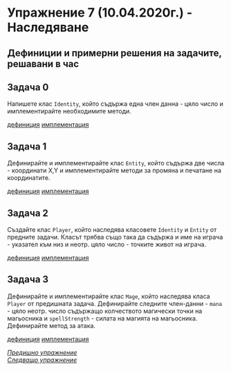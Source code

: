 # Упражнение 7 (10.04.2020г.) - Наследяване

## Дефиниции и примерни решения на задачите, решавани в час

## Задача 0

Напишете клас `Identity`, който съдържа една член данна - цяло число и имплементирайте необходимите методи.

[дефиниция](./Identity.h)
[имплементация](./Identity.cpp)

## Задача 1

Дефинирайте и имплементирайте клас `Entity`, който съдържа две числа - координати X,Y и имплементирайте методи за промяна и печатане на координатите.

[дефиниция](./Entity.h)
[имплементация](./Entity.cpp)

## Задача 2

Създайте клас `Player`, който наследява класовете `Identity` и `Entity` от предните задачи. Класът трябва също така да съдържа и име на играча - указател към низ и неотр. цяло число - точките живот на играча.

[дефиниция](./Player.h)
[имплементация](./Player.cpp)

## Задача 3

Дефинирайте и имплементирайте клас `Mage`, който наследява класа `Player` от предишната задача. Дефинирайте следните член-данни - `mana` - цяло неотр. число съдържащо колчеството магически точки на магьосника и `spellStrength` - силата на магията на магьосника. Дефинирайте метод за атака.

[дефиниция](./Mage.h)
[имплементация](./Mage.cpp)

[*Предишно упражнение*](../lab06)\
[*Следващо упражнение*](../lab08)
